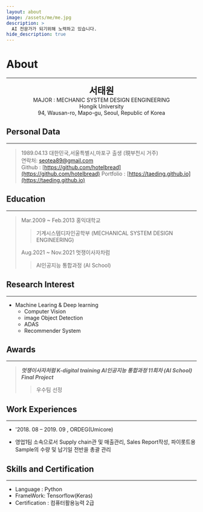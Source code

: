 ```yaml
---
layout: about
image: /assets/me/me.jpg
description: >
  AI 전문가가 되기위해 노력하고 있습니다.
hide_description: true
---
```


# About

<!--author-->
***
<center>
<span style="font-size:170%;font-weight:bold"> 서태원
</span>
</center>
<center>MAJOR : MECHANIC SYSTEM DESIGN EENGINEERING</center>
<center>Hongik University</center>
<center>94, Wausan-ro, Mapo-gu, Seoul, Republic of Korea</center>

## Personal Data
---
> 1989.04.13 대한민국,서울특별시,마포구 출생 (現부천시 거주) <br>
> 연락처: seotea89@gmail.com <br>
> Github : [https://github.com/hotelbread](https://github.com/hotelbread)
> Portfolio : [https://taeding.github.io](https://taeding.github.io)

## Education
---
> Mar.2009 ~ Feb.2013 홍익대학교
>
>> 기계시스템디자인공학부 (MECHANICAL SYSTEM DESIGN ENGINEERING)
>
> Aug.2021 ~ Nov.2021 멋쟁이사자차럼
>
>> AI인공지능 통합과정 (AI School)

## Research Interest

---
* Machine Learing & Deep learning
  + Computer Vision
  + image Object Detection
  + ADAS
  + Recommender System


## Awards
---
> ***멋쟁이사자처럼 K-digital training AI인공지능 통합과정 11회차 (AI School) Final Project***
>> 우수팀 선정

## Work Experiences
---
* '2018. 08 – 2019. 09 , ORDEG(Umicore)
 -  영업1팀 소속으로서 Supply chain관 및 매출관리, Sales Report작성, 파이롯트용 Sample의 수량 및 납기일 전반을 총괄 관리
 

## Skills and Certification
---
  - Language : Python
  - FrameWork: Tensorflow(Keras)
  - Certification : 컴퓨터활용능력 2급
